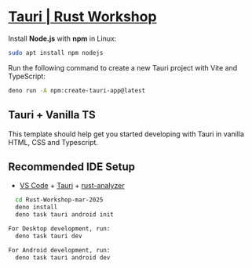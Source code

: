 
# [Tauri | Rust Workshop](https://rust.ipworkshop.ro/docs/tauri)


Install **Node.js** with **npm** in Linux:
```sh
sudo apt install npm nodejs
```



Run the following command to create a new Tauri project with Vite and TypeScript:
```sh
deno run -A npm:create-tauri-app@latest
```

## Tauri + Vanilla TS

This template should help get you started developing with Tauri in vanilla HTML, CSS and Typescript.

## Recommended IDE Setup

- [VS Code](https://code.visualstudio.com/) + [Tauri](https://marketplace.visualstudio.com/items?itemName=tauri-apps.tauri-vscode) + [rust-analyzer](https://marketplace.visualstudio.com/items?itemName=rust-lang.rust-analyzer)



```sh
  cd Rust-Workshop-mar-2025
  deno install
  deno task tauri android init

For Desktop development, run:
  deno task tauri dev

For Android development, run:
  deno task tauri android dev

```